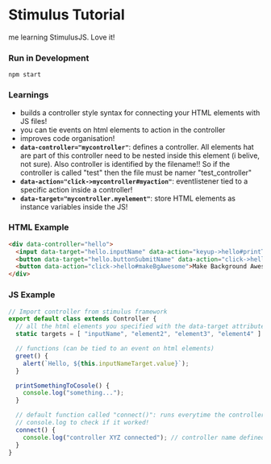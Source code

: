 # Stimulus Tutorial

me learning StimulusJS. Love it!

### Run in Development
```
npm start
```

### Learnings
- builds a controller style syntax for connecting your HTML elements with JS files!
- you can tie events on html elements to action in the controller
- improves code organisation!
- **`data-controller="mycontroller"`**: defines a controller. All elements hat are part of this controller need to be nested inside this element (i belive, not sure). Also controller is identified by the filename!! So if the controller is called "test" then the file must be namer "test_controller"
- **`data-action="click->mycontroller#myaction"`**: eventlistener tied to a specific action inside a controller!
- **`data-target="mycontroller.myelement"`**: store HTML elements as instance variables inside the JS!

### HTML Example
```html
<div data-controller="hello">
  <input data-target="hello.inputName" data-action="keyup->hello#printToCosole" type="text">
  <button data-target="hello.buttonSubmitName" data-action="click->hello#greet">Greet</button>
  <button data-action="click->hello#makeBgAwesome">Make Background Awesome</button>
</div>
```

### JS Example
```js
// Import controller from stimulus framework
export default class extends Controller {
  // all the html elements you specified with the data-target attribute go in here as an array!
  static targets = [ "inputName", "element2", "element3", "element4" ]

  // functions (can be tied to an event on html elements)
  greet() {
    alert(`Hello, ${this.inputNameTarget.value}`);
  }

  printSomethingToCosole() {
    console.log("something...");
  }

  // default function called "connect()": runs everytime the controller is connected!
  // console.log to check if it worked!
  connect() {
    console.log("controller XYZ connected"); // controller name defined by the filename!
  }
}

```

